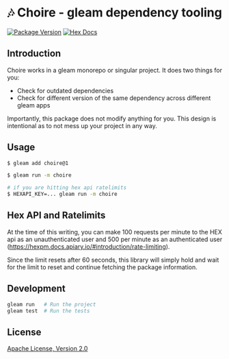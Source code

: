 # 🎶 Choire - gleam dependency tooling

[![Package Version](https://img.shields.io/hexpm/v/choire)](https://hex.pm/packages/choire)
[![Hex Docs](https://img.shields.io/badge/hex-docs-ffaff3)](https://hexdocs.pm/choire/)

## Introduction

Choire works in a gleam monorepo or singular project. It does two things for you:
- Check for outdated dependencies
- Check for different version of the same dependency across different gleam apps

Importantly, this package does not modify anything for you. This design is intentional as to
not mess up your project in any way.

## Usage

```sh
$ gleam add choire@1
```

```sh
$ gleam run -m choire

# if you are hitting hex api ratelimits
$ HEXAPI_KEY=... gleam run -m choire
```

## Hex API and Ratelimits

At the time of this writing, you can make 100 requests per minute to the HEX api as an
unauthenticated user and 500 per minute as an authenticated user
(https://hexpm.docs.apiary.io/#introduction/rate-limiting).

Since the limit resets after 60 seconds, this library will simply hold and wait for the limit
to reset and continue fetching the package information.

## Development

```sh
gleam run   # Run the project
gleam test  # Run the tests
```

## License
[Apache License, Version 2.0](./LICENSE)

